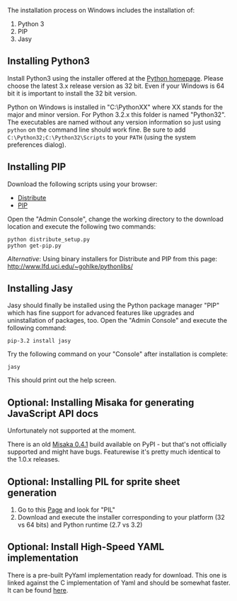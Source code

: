 The installation process on Windows includes the installation of:

1. Python 3
2. PIP
3. Jasy

Installing Python3
------------------

Install Python3 using the installer offered at the [Python homepage](http://www.python.org/getit/releases/). Please choose the latest 3.x release version as 32 bit. Even if your Windows is 64 bit it is important to install the 32 bit version.

Python on Windows is installed in "C:\PythonXX" where XX stands for the major and minor version. For Python 3.2.x this folder is named "Python32". The executables are named without any version information so just using `python` on the command line should work fine. Be sure to add `C:\Python32;C:\Python32\Scripts` to your `PATH` (using the system preferences dialog).


Installing PIP
--------------

Download the following scripts using your browser:

* [Distribute](http://python-distribute.org/distribute_setup.py)
* [PIP](https://raw.github.com/pypa/pip/master/contrib/get-pip.py)

Open the "Admin Console", change the working directory to the download location and execute the following two commands:

    python distribute_setup.py
    python get-pip.py

_Alternative_: Using binary installers for Distribute and PIP from this page: http://www.lfd.uci.edu/~gohlke/pythonlibs/


Installing Jasy
---------------

Jasy should finally be installed using the Python package manager "PIP" which has fine support for advanced features like upgrades and uninstallation of packages, too. Open the "Admin Console" and execute the following command:

    pip-3.2 install jasy

Try the following command on your "Console" after installation is complete:

    jasy

This should print out the help screen.


Optional: Installing Misaka for generating JavaScript API docs
--------------------------------------------------------------

Unfortunately not supported at the moment. 

There is an old [Misaka 0.4.1](http://pypi.python.org/pypi/misaka/0.4.1) build available on PyPI - but that's not officially supported and might have bugs. Featurewise it's pretty much identical to the 1.0.x releases.


Optional: Installing PIL for sprite sheet generation
----------------------------------------------------

1. Go to this [Page](http://www.lfd.uci.edu/~gohlke/pythonlibs/) and look for "PIL"
2. Download and execute the installer corresponding to your platform (32 vs 64 bits) and Python runtime (2.7 vs 3.2)


Optional: Install High-Speed YAML implementation
------------------------------------------------

There is a pre-built PyYaml implementation ready for download. This one is linked against the C implementation of Yaml and should be somewhat faster. It can be found [here](http://www.lfd.uci.edu/~gohlke/pythonlibs/).
